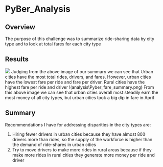 # PyBer_Analysis
## Overview
The purpose of this challenge was to summarize ride-sharing data by city type and to look at total fares for each city type
## Results
![](Users\blake\PyBer_Analysis\summary.png)
Judging from the above image of our summary we can see that Urban cities have the most total rides, drivers, and fares. However, urban cities have the lowest fare per ride and fare per driver. Rural cities have the highest fare per ride and driver
!(analysis\Pyber_fare_summary.png)
From this above image we can see that urban cities overall most steadily earn the most money of all city types, but urban cities took a big dip in fare in April
## Summary
Recommendations I have for addressing disparities in the city types are:
1. Hiring fewer drivers in urban cities because they have almost 800 drivers more than rides, so the supply of the workforce is higher than the demand of ride-shares in urban cities
2. Try to move drivers to make more rides in rural areas because if they make more rides in rural cities they generate more money per ride and driver
